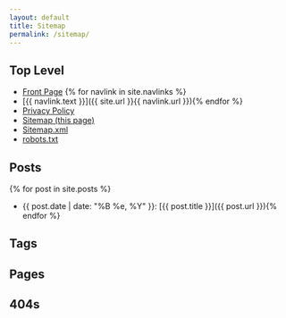 ```yaml
---
layout: default
title: Sitemap
permalink: /sitemap/
---
```


## Top Level

* [Front Page](/index.html)
{% for navlink in site.navlinks %}
* [{{ navlink.text }}]({{ site.url }}{{ navlink.url }}){% endfor %}
* [Privacy Policy](/privacy/)
* [Sitemap (this page)](/sitemap/)
* [Sitemap.xml](/sitemap.xml)
* [robots.txt](/robots.txt)

## Posts

{% for post in site.posts %}
* {{ post.date | date: "%B %e, %Y" }}: [{{ post.title }}]({{ post.url }}){% endfor %}

## Tags

## Pages

## 404s
